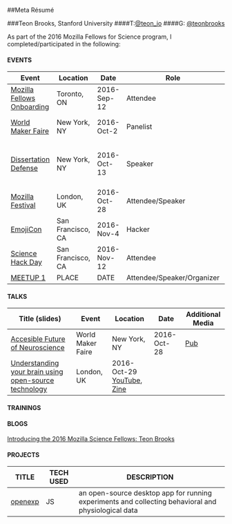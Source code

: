 ##Meta Résumé

###Teon Brooks, Stanford University
####T:[@teon_io](https://twitter.com/teon_io)
####G: [@teonbrooks](https://github.com/teonbrooks)

As part of the 2016 Mozilla Fellows for Science program, I completed/participated in the following:

#### EVENTS

Event | Location | Date | Role | Title/Descriptor
----- | -------- | ---- | ---- | ----------------
[Mozilla Fellows Onboarding](https://science.mozilla.org/blog/2016-fellows-onboarding-recap) | Toronto, ON  | 2016-Sep-12 | Attendee | Getting to know fellow fellows ;)
[World Maker Faire](http://makerfaire.com/maker/entry/58916/) | New York, NY  | 2016-Oct-2 | Panelist | Accessible Future of Neuroscience
[Dissertation Defense](https://twitter.com/hashtag/teondefends) | New York, NY | 2016-Oct-13 | Speaker | Minding the Gap between Eyetracking and Neurophysiology in Reading
[Mozilla Festival](http://mozillafestival.org) | London, UK | 2016-Oct-28 | Attendee/Speaker | Annual Festivities
[EmojiCon](http://2016.emojicon.co) | San Francisco, CA | 2016-Nov-4 | Hacker | Emoji Semantic Network
[Science Hack Day](http://sf.sciencehackday.org) | San Francisco, CA | 2016-Nov-12 | Attendee
[MEETUP 1]() | PLACE | DATE | Attendee/Speaker/Organizer

#### TALKS
Title (slides) | Event | Location | Date | Additional Media
-------------- | ----- | -------- | ---- | ----------------
[Accesible Future of Neuroscience](https://github.com/teonbrooks/fellows-class-2016/blob/master/teon/slides/16_oct_02_maker_faire.pdf) | World Maker Faire | New York, NY | 2016-Oct-28 | [Pub](http://makerfaire.com/maker/entry/58916/)
[Understanding your brain using open-source technology](https://github.com/teonbrooks/fellows-class-2016/blob/master/teon/slides/16_oct_29_mozfest_lightning_talk.pdf) | London, UK | 2016-Oct-29 [YouTube](https://youtu.be/_NH63TeOE9c), [Zine](https://github.com/teonbrooks/fellows-class-2016/blob/master/teon/zine/teon_zine.pdf)

#### TRAININGS

#### BLOGS
[Introducing the 2016 Mozilla Science Fellows: Teon Brooks](https://science.mozilla.org/blog/intro-to-teon)

#### PROJECTS
TITLE | TECH USED | DESCRIPTION
----- | --------- | ------------
[openexp](https://github.com/openexp/openexp) | JS | an open-source desktop app for running experiments and collecting behavioral and physiological data
